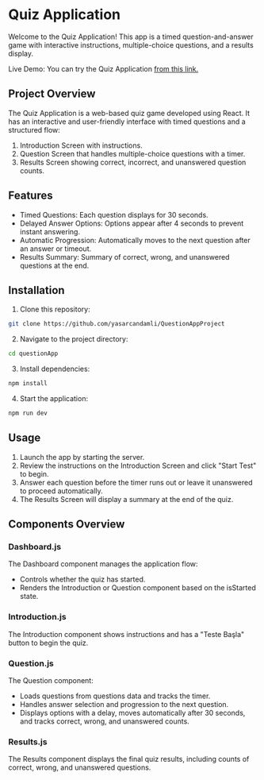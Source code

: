 # Quiz Application

Welcome to the Quiz Application! This app is a timed question-and-answer game with interactive instructions, multiple-choice questions, and a results display.

Live Demo: You can try the Quiz Application [from this link.](https://quiet-semifreddo-98e5bc.netlify.app/)

## Project Overview

The Quiz Application is a web-based quiz game developed using React. It has an interactive and user-friendly interface with timed questions and a structured flow:

1. Introduction Screen with instructions.
2. Question Screen that handles multiple-choice questions with a timer.
3. Results Screen showing correct, incorrect, and unanswered question counts.

## Features

- Timed Questions: Each question displays for 30 seconds.
- Delayed Answer Options: Options appear after 4 seconds to prevent instant answering.
- Automatic Progression: Automatically moves to the next question after an answer or timeout.
- Results Summary: Summary of correct, wrong, and unanswered questions at the end.

## Installation

1. Clone this repository:

```bash
git clone https://github.com/yasarcandamli/QuestionAppProject
```

2. Navigate to the project directory:

```bash
cd questionApp
```

3. Install dependencies:

```bash
npm install
```

4. Start the application:

```bash
npm run dev
```

## Usage

1. Launch the app by starting the server.
2. Review the instructions on the Introduction Screen and click "Start Test" to begin.
3. Answer each question before the timer runs out or leave it unanswered to proceed automatically.
4. The Results Screen will display a summary at the end of the quiz.

## Components Overview

### Dashboard.js

The Dashboard component manages the application flow:

- Controls whether the quiz has started.
- Renders the Introduction or Question component based on the isStarted state.

### Introduction.js

The Introduction component shows instructions and has a "Teste Başla" button to begin the quiz.

### Question.js

The Question component:

- Loads questions from questions data and tracks the timer.
- Handles answer selection and progression to the next question.
- Displays options with a delay, moves automatically after 30 seconds, and tracks correct, wrong, and unanswered counts.

### Results.js

The Results component displays the final quiz results, including counts of correct, wrong, and unanswered questions.
